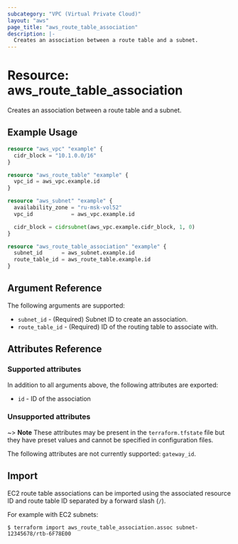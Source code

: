 ```yaml
---
subcategory: "VPC (Virtual Private Cloud)"
layout: "aws"
page_title: "aws_route_table_association"
description: |-
  Creates an association between a route table and a subnet.
---
```


# Resource: aws_route_table_association

Creates an association between a route table and a subnet.

## Example Usage

```terraform
resource "aws_vpc" "example" {
  cidr_block = "10.1.0.0/16"
}

resource "aws_route_table" "example" {
  vpc_id = aws_vpc.example.id
}

resource "aws_subnet" "example" {
  availability_zone = "ru-msk-vol52"
  vpc_id            = aws_vpc.example.id

  cidr_block = cidrsubnet(aws_vpc.example.cidr_block, 1, 0)
}

resource "aws_route_table_association" "example" {
  subnet_id      = aws_subnet.example.id
  route_table_id = aws_route_table.example.id
}
```

## Argument Reference

The following arguments are supported:

* `subnet_id` - (Required) Subnet ID to create an association.
* `route_table_id` - (Required) ID of the routing table to associate with.

## Attributes Reference

### Supported attributes

In addition to all arguments above, the following attributes are exported:

* `id` - ID of the association

### Unsupported attributes

~> **Note** These attributes may be present in the `terraform.tfstate` file but they have preset values and cannot be specified in configuration files.

The following attributes are not currently supported: `gateway_id`.

## Import

EC2 route table associations can be imported using the associated resource ID and route table ID
separated by a forward slash (`/`).

For example with EC2 subnets:

```
$ terraform import aws_route_table_association.assoc subnet-12345678/rtb-6F78E00
```
